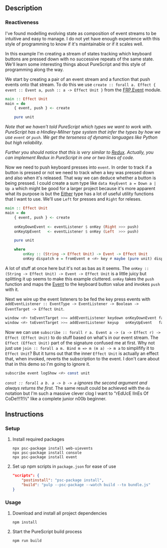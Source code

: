 ## Description
### Reactiveness
I've found modelling evolving state as composition of event streams to be intuitive and easy to manage. I do not yet have enough experience with this style of programming to know if it's maintainable or if it scales well.

In this example I'm creating a stream of states tracking which keyboard buttons are pressed down with no successive repeats of the same state. We'll learn some interesting things about PureScript and this style of programming along the way.

We start by creating a pair of an event stream and a function that push events onto that stream. To do this we use `create :: forall a. Effect { event :: Event a, push :: a -> Effect Unit }` from the [FRP.Event](https://pursuit.purescript.org/packages/purescript-event/1.2.4/docs/FRP.Event) module.
```purescript
main :: Effect Unit
main = do
    { event, push } <- create

    pure unit
```
*Note that we haven't told PureScript which types we want to work with. PureScript has a Hindley-Milner type system that infer the types by how we use `event` or `push`. We get the terseness of dynamic languages like Python but high reliability.*

*Further you should notice that this is very similar to [Redux](https://redux.js.org/). Actually, you can implement Redux in PureScript in one or two lines of code.*

Now we need to push keyboard presses into `event`. In order to track if a button is pressed or not we need to track when a key was pressed down and also when it's released. That way we can deduce whether a button is being pressed. I could create a sum type like `data KeyEvent a = Down a | Up a` which might be good for a larger project because it's more apparent what its purpose is but the [Either](https://pursuit.purescript.org/packages/purescript-either/4.1.1/docs/Data.Either#t:Either) type has a lot of useful utility functions that I want to use. We'll use `Left` for presses and `Right` for releses.
```purescript
main :: Effect Unit
main = do
    { event, push } <- create
    
    onKeyDownEvent <- eventListener $ onKey (Right >>> push)
    onKeyUpEvent   <- eventListener $ onKey (Left  >>> push)

    pure unit

    where
        onKey :: (String -> Effect Unit) -> Event -> Effect Unit
        onKey dispatch e = fromEvent e <#> key # maybe (pure unit) dispatch
```
A lot of stuff at once here but it's not as bas as it seems. The `onKey :: (String -> Effect Unit) -> Event -> Effect Unit` is a little juicy but splitting it up seems to make this example cluttered. `onKey` takes the `push` function and maps the [Event](https://pursuit.purescript.org/packages/purescript-web-events/2.0.1/docs/Web.Event.Internal.Types#t:Event) to the keyboard button value and invokes `push` with it.

Next we wire up the event listeners to be fed the key press events with `addEventListener :: EventType -> EventListener -> Boolean -> EventTarget -> Effect Unit`.
```purescript
window <#> toEventTarget >>= addEventListener keydown onKeyDownEvent false
window <#> toEventTarget >>= addEventListener keyup   onKeyUpEvent   false
```
Now we can use `subscribe :: forall r a. Event a -> (a -> Effect r) -> Effect (Effect Unit)` to do stuff based on what's in our event stream. The `Effect (Effect Unit)` part of the signature confused me at first. Why not just use `join :: forall a m. Bind m => m (m a) -> m a` to simplifify it to `Effect Unit`? But it turns out that the inner `Effect Unit` is actually an effect that, when invoked, reverts the subscription to the event. I don't care about that in this demo so I'm going to ignore it.
```purescript
subscribe event logShow <#> const unit
```
*`const :: forall a b. a -> b -> a` ignores the second argument and always returns the first.*
The same result could be achieved with the `do` notation but I'm such a massive clever clog I want to "rEdUcE lInEs Of CoDe!!!1!½" like a complete junior n00b beginner.
## Instructions
### Setup
1. Install required packages
    ```
    npx psc-package install web-uievents
    npx psc-package install console
    npx psc-package install event
    ```
1. Set up npm scripts in `package.json` for ease of use
    ```json
    "scripts": {
        "postinstall": "psc-package install",
        "build": "pulp --psc-package --watch build --to bundle.js"
    }
    ```
### Usage
1. Download and install all project dependencies
    ```
    npm install
    ```
1. Start the PureScript build process
    ```
    npm run build
    ```